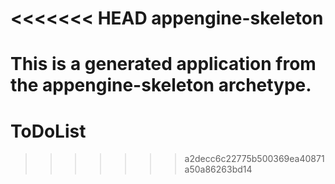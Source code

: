 <<<<<<< HEAD
appengine-skeleton
=============================

This is a generated application from the appengine-skeleton archetype.
=======
# ToDoList
>>>>>>> a2decc6c22775b500369ea40871a50a86263bd14
